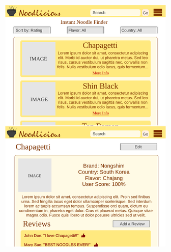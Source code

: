 ![List wireframe](https://github.com/Noodlicious/app/blob/master/Assets/NoodliciousWireFrame1.png)
![Detail page wireframe](https://github.com/Noodlicious/app/blob/master/Assets/Noodlicious_Detail.png)
